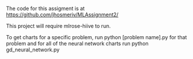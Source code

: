 The code for this assigment is at https://github.com/jhosmeriv/MLAssignment2/

This project will require mlrose-hiive to run. 

To get charts for a specific problem, run python [problem name].py for that problem and for all of the neural network charts run python gd_neural_network.py
